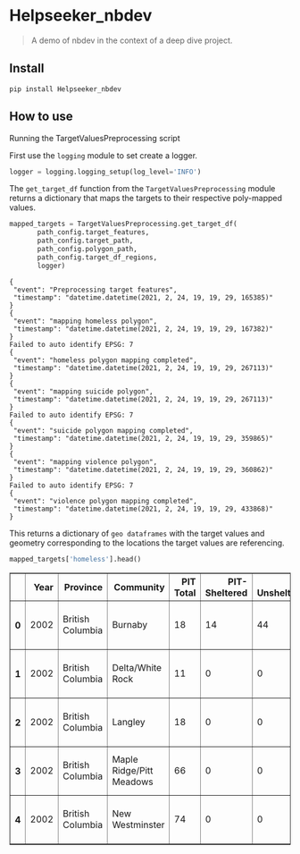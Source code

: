 # Helpseeker_nbdev
> A demo of nbdev in the context of a deep dive project.


## Install

`pip install Helpseeker_nbdev`

## How to use

Running the TargetValuesPreprocessing script

First use the `logging` module to set create a logger.

```python
logger = logging.logging_setup(log_level='INFO')
```

The `get_target_df` function from the `TargetValuesPreprocessing` module returns a dictionary that maps the targets to their respective poly-mapped values.

```python
mapped_targets = TargetValuesPreprocessing.get_target_df(
       path_config.target_features,
       path_config.target_path,
       path_config.polygon_path,
       path_config.target_df_regions,
       logger)
```

    {
     "event": "Preprocessing target features",
     "timestamp": "datetime.datetime(2021, 2, 24, 19, 19, 29, 165385)"
    }
    {
     "event": "mapping homeless polygon",
     "timestamp": "datetime.datetime(2021, 2, 24, 19, 19, 29, 167382)"
    }
    Failed to auto identify EPSG: 7
    {
     "event": "homeless polygon mapping completed",
     "timestamp": "datetime.datetime(2021, 2, 24, 19, 19, 29, 267113)"
    }
    {
     "event": "mapping suicide polygon",
     "timestamp": "datetime.datetime(2021, 2, 24, 19, 19, 29, 267113)"
    }
    Failed to auto identify EPSG: 7
    {
     "event": "suicide polygon mapping completed",
     "timestamp": "datetime.datetime(2021, 2, 24, 19, 19, 29, 359865)"
    }
    {
     "event": "mapping violence polygon",
     "timestamp": "datetime.datetime(2021, 2, 24, 19, 19, 29, 360862)"
    }
    Failed to auto identify EPSG: 7
    {
     "event": "violence polygon mapping completed",
     "timestamp": "datetime.datetime(2021, 2, 24, 19, 19, 29, 433868)"
    }
    

This returns a dictionary of `geo dataframes` with the target values and geometry corresponding to the locations the target values are referencing.

```python
mapped_targets['homeless'].head()
```




<div>
<style scoped>
    .dataframe tbody tr th:only-of-type {
        vertical-align: middle;
    }

    .dataframe tbody tr th {
        vertical-align: top;
    }

    .dataframe thead th {
        text-align: right;
    }
</style>
<table border="1" class="dataframe">
  <thead>
    <tr style="text-align: right;">
      <th></th>
      <th>Year</th>
      <th>Province</th>
      <th>Community</th>
      <th>PIT Total</th>
      <th>PIT-Sheltered</th>
      <th>PIT-Unsheltered</th>
      <th>DV_target</th>
      <th>CSDNAME</th>
      <th>geometry</th>
    </tr>
  </thead>
  <tbody>
    <tr>
      <th>0</th>
      <td>2002</td>
      <td>British Columbia</td>
      <td>Burnaby</td>
      <td>18</td>
      <td>14</td>
      <td>44</td>
      <td>Burnaby</td>
      <td>Burnaby</td>
      <td>POLYGON ((4026984.377 2004001.803, 4027065.283...</td>
    </tr>
    <tr>
      <th>1</th>
      <td>2002</td>
      <td>British Columbia</td>
      <td>Delta/White Rock</td>
      <td>11</td>
      <td>0</td>
      <td>0</td>
      <td>None</td>
      <td>Delta</td>
      <td>MULTIPOLYGON (((4027416.129 1971099.869, 40275...</td>
    </tr>
    <tr>
      <th>2</th>
      <td>2002</td>
      <td>British Columbia</td>
      <td>Langley</td>
      <td>18</td>
      <td>0</td>
      <td>0</td>
      <td>None</td>
      <td>Langley</td>
      <td>POLYGON ((4044035.820 1983268.574, 4044044.823...</td>
    </tr>
    <tr>
      <th>3</th>
      <td>2002</td>
      <td>British Columbia</td>
      <td>Maple Ridge/Pitt Meadows</td>
      <td>66</td>
      <td>0</td>
      <td>0</td>
      <td>None</td>
      <td>Maple Ridge</td>
      <td>POLYGON ((4060993.469 1993881.186, 4061981.717...</td>
    </tr>
    <tr>
      <th>4</th>
      <td>2002</td>
      <td>British Columbia</td>
      <td>New Westminster</td>
      <td>74</td>
      <td>0</td>
      <td>0</td>
      <td>New Westminster</td>
      <td>New Westminster</td>
      <td>POLYGON ((4031000.411 1995145.954, 4031031.369...</td>
    </tr>
  </tbody>
</table>
</div>


